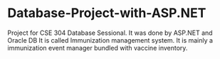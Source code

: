 # Database-Project-with-ASP.NET
Project for CSE 304 Database Sessional. It was done by ASP.NET and Oracle DB 
It is called Immunization management system. It is mainly a immunization event manager bundled with vaccine inventory.
